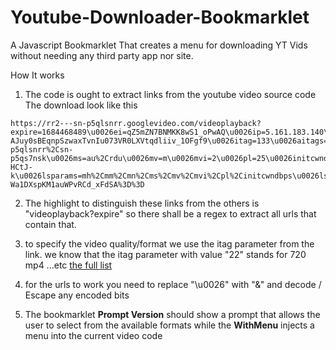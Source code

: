 # Youtube-Downloader-Bookmarklet
A Javascript Bookmarklet That creates a menu for downloading YT Vids without needing any third party app nor site.

How It works 

1. The code is ought to extract links from the youtube video source code 
The download look like this 
```
https://rr2---sn-p5qlsnrr.googlevideo.com/videoplayback?expire=1684468489\u0026ei=qZ5mZN7BNMKK8wS1_oPwAQ\u0026ip=5.161.183.140\u0026id=o-AJuy0sBEqnpSzwaxTvnIu073VR0LXVtqdliiv_1OFgf9\u0026itag=133\u0026aitags=133%2C134%2C135%2C136%2C137%2C160%2C242%2C243%2C244%2C247%2C248%2C278\u0026source=youtube\u0026requiressl=yes\u0026mh=rN\u0026mm=31%2C29\u0026mn=sn-p5qlsnrr%2Csn-p5qs7nsk\u0026ms=au%2Crdu\u0026mv=m\u0026mvi=2\u0026pl=25\u0026initcwndbps=228750\u0026vprv=1\u0026svpuc=1\u0026mime=video%2Fmp4\u0026ns=K3Z9gDwnP7LVoVPaftnIDXYN\u0026gir=yes\u0026clen=15402279\u0026dur=858.840\u0026lmt=1684426280879666\u0026mt=1684446550\u0026fvip=2\u0026keepalive=yes\u0026fexp=24007246\u0026c=WEB\u0026txp=6319224\u0026n=71Y3gTJ9yPp1DNi2Kb\u0026sparams=expire%2Cei%2Cip%2Cid%2Caitags%2Csource%2Crequiressl%2Cvprv%2Csvpuc%2Cmime%2Cns%2Cgir%2Cclen%2Cdur%2Clmt\u0026sig=AOq0QJ8wRAIgaf5d6vVdJEd4bfxpyTZIpX94BNLZJj2NxqsCF8o5xwACIH5_shJUMe1LiCm4gbX4w9cxDP1doWUCTDkvz-HCtJ-k\u0026lsparams=mh%2Cmm%2Cmn%2Cms%2Cmv%2Cmvi%2Cpl%2Cinitcwndbps\u0026lsig=AG3C_xAwRQIgFgL1GSHAIL3dDefp4zeDWQ5Y2YYpXQx7oILBvaqvxa0CIQDSrlTcbeUqwKT859PtJ-Wa1DXspKM1auWPvRCd_xFdSA%3D%3D
```

2. The highlight to distinguish these links from the others is "videoplayback?expire"
so there shall be a regex to extract all urls that contain that.

3. to specify the video quality/format we use the itag parameter from the link. we know that the
itag parameter with value "22" stands for 720 mp4 ...etc [the full list](https://gist.github.com/sidneys/7095afe4da4ae58694d128b1034e01e2)

4. for the urls to work you need to replace  "\u0026" with "&" and decode / Escape any encoded bits

5. The bookmarklet **Prompt Version** should show a prompt that allows the user to select from the available formats while the **WithMenu** injects a menu into the current video code


